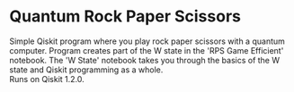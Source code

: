 # Quantum Rock Paper Scissors
Simple Qiskit program where you play rock paper scissors with a quantum computer. 
Program creates part of the W state in the 'RPS Game Efficient' notebook.
The 'W State' notebook takes you through the basics of the W state and Qiskit programming as a whole.
</br>
Runs on Qiskit 1.2.0.

